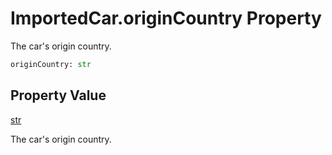 # ImportedCar.originCountry Property
The car's origin country.

```Python
originCountry: str
```

## Property Value
[str](https://docs.python.org/3/library/functions.html#func-str)

The car's origin country.